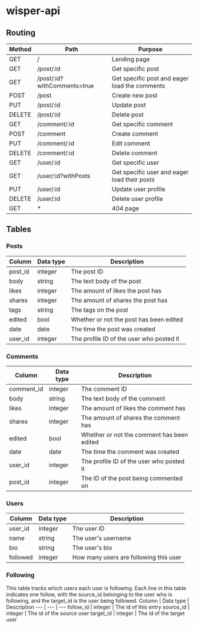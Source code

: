# wisper-api

## Routing
Method	| Path					| Purpose
---		| --- 					| ---
GET 	| /						| Landing page
GET		| /post/:id				| Get specific post
GET		| /post/:id?withComments=true	| Get specific post and eager load the comments
POST	| /post					| Create new post
PUT		| /post/:id				| Update post
DELETE	| /post/:id				| Delete post
GET		| /comment/:id			| Get specific comment
POST	| /comment 				| Create comment
PUT		| /comment/:id			| Edit comment
DELETE	| /comment/:id			| Delete comment
GET		| /user/:id				| Get specific user
GET		| /user/:id?withPosts	| Get specific user and eager load their posts
PUT		| /user/:id				| Update user profile
DELETE	| /user/:id				| Delete user profile
GET		| *						| 404 page

## Tables
### Posts
Column	| Data type	| Description
---		| ---		| ---
post_id	| integer	| The post ID
body	| string	| The text body of the post
likes	| integer	| The amount of likes the post has
shares	| integer	| The amount of shares the post has
tags	| string	| The tags on the post
edited	| bool		| Whether or not the post has been edited
date	| date		| The time the post was created
user_id	| integer	| The profile ID of the user who posted it

### Comments
Column		| Data type	| Description
---			| ---		| ---
comment_id	| integer	| The comment ID
body		| string	| The text body of the comment
likes		| integer	| The amount of likes the comment has
shares		| integer	| The amount of shares the comment has
edited		| bool		| Whether or not the comment has been edited
date		| date		| The time the comment was created
user_id		| integer	| The profile ID of the user who posted it
post_id		| integer	| The ID of the post being commented on

### Users
Column		| Data type		| Description
---			| ---			| ---
user_id		| integer		| The user ID
name		| string		| The user's username
bio			| string		| The user's bio
followed	| integer		| How many users are following this user

### Following
This table tracks which users each user is following. Each line in this table indicates one follow, with the source_id belonging to the user who is following, and the target_id is the user being followed.
Column		| Data type		| Description
---			| ---			| ---
follow_id	| integer		| The id of this entry
source_id	| integer		| The id of the source user
target_id	| integer		| The id of the target user